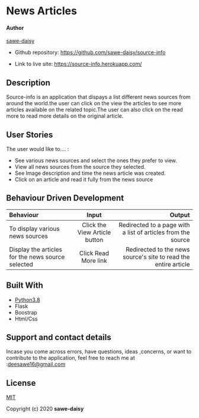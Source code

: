 # News Articles

#### Author

 [sawe-daisy](https://github.com/sawe-daisy)

* Github repository: https://github.com/sawe-daisy/source-info

* Link to live site: https://source-info.herokuapp.com/

## Description

Source-info is an application that dispays a list different news sources from around the world.the user can click on the view the articles to see more articles available on the related topic.The user can also click on the read more to read more details on the original article.

## User Stories
The user would like to.... :
* See various news sources and select the ones they prefer  to view.
* View all news sources from the source they selected.
* See Image description and time the news article was created. 
* Click on an article and read it fully from the news source


## Behaviour Driven Development

| Behaviour | Input | Output |
| :---------------- | :---------------: | ------------------: |
|To display various news sources| Click the View Article button|Redirected to a page with a list of articles from the source |
|Display the articles for the news source selected| Click Read More link| Redirected to the news source's site to read the entire article|


## Built With

* [Python3.8](https://docs.python.org/3/)
* Flask
* Boostrap
* Html/Css


## Support and contact details
 Incase you come across errors, have questions, ideas ,concerns, or want to contribute to the application, feel free to reach me at :deesawe16@gmail.com

## License

[MIT](https://github.com/sawe-daisy/source-info/blob/master/LICENSE)

Copyright (c) 2020 **sawe-daisy**